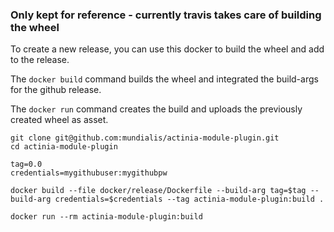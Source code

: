### Only kept for reference - currently travis takes care of building the wheel

To create a new release, you can use this docker to build the wheel and add
to the release.

The `docker build` command builds the wheel and integrated the build-args for
the github release.

The `docker run` command creates the build and uploads the
previously created wheel as asset.


```
git clone git@github.com:mundialis/actinia-module-plugin.git
cd actinia-module-plugin

tag=0.0
credentials=mygithubuser:mygithubpw

docker build --file docker/release/Dockerfile --build-arg tag=$tag --build-arg credentials=$credentials --tag actinia-module-plugin:build .

docker run --rm actinia-module-plugin:build
```
